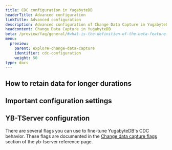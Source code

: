 ```yaml
---
title: CDC configuration in YugabyteDB
headerTitle: Advanced configuration
linkTitle: Advanced configuration
description: Advanced configuration of Change Data Capture in YugabyteDB.
headcontent: Change Data Capture in YugabyteDB
beta: /preview/faq/general/#what-is-the-definition-of-the-beta-feature-tag
menu:
  preview:
    parent: explore-change-data-capture
    identifier: cdc-configuration
    weight: 50
type: docs
---
```


## How to retain data for longer durations

## Important configuration settings

## YB-TServer configuration

There are several flags you can use to fine-tune YugabyteDB's CDC behavior. These flags are documented in the [Change data capture flags](../../../reference/configuration/yb-tserver/#change-data-capture-cdc-flags) section of the yb-tserver reference page.
